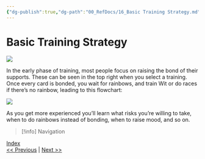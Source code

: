 ```yaml
---
{"dg-publish":true,"dg-path":"00_RefDocs/16_Basic Training Strategy.md","permalink":"/00-ref-docs/16-basic-training-strategy/","created":"2025-07-27T12:14:06.822+07:00","updated":"2025-07-27T12:33:47.370+07:00"}
---
```


# Basic Training Strategy

![](https://lh7-rt.googleusercontent.com/docsz/AD_4nXe7G2aFQ47onPNZFenV1m1lWQpSz8xnExCX2F1pJNc8t6cNObrEy2zX7cKf9MHRMmp3aHYxpIRQets35HSSarEcgClmv4Y1rK-cELTOzSA_d2THH4eTSgLdIbr9IAqtWkTc-biFPg?key=fhZ7zmP8tVEVYyEYXLguJQ)

In the early phase of training, most people focus on raising the bond of their supports. These can be seen in the top right when you select a training. Once every card is bonded, you wait for rainbows, and train Wit or do races if there’s no rainbow, leading to this flowchart:

![](https://lh7-rt.googleusercontent.com/docsz/AD_4nXesfqPC4rzXlC4ap3Ax3Vr-xwUJwqaxsfBLQK8ZiacKgVItaBVu1ap5IHHV3BB168vfkXOyJRLHe5cSK0La4KeNqUilF-KKsgLCE_NqZ2N0h--UWfhr-qPk0SIWCRRtuqdq5VF2fg?key=fhZ7zmP8tVEVYyEYXLguJQ)

As you get more experienced you’ll learn what risks you’re willing to take, when to do rainbows instead of bonding, when to raise mood, and so on.

> [!info] Navigation
<p><span><a data-tooltip-position="top" aria-label="Umamusume Global Docs/00_RefDocs/00_News" data-href="Umamusume Global Docs/00_RefDocs/00_News" href="Umamusume Global Docs/00_RefDocs/00_News" class="internal-link" target="_blank" rel="noopener nofollow">Index</a><br>
<a data-tooltip-position="top" aria-label="Umamusume Global Docs/00_RefDocs/15_Support Card Builds.md" data-href="Umamusume Global Docs/00_RefDocs/15_Support Card Builds.md" href="Umamusume Global Docs/00_RefDocs/15_Support Card Builds.md" class="internal-link" target="_blank" rel="noopener nofollow">&lt;&lt; Previous</a> | <a data-tooltip-position="top" aria-label="Umamusume Global Docs/00_RefDocs/17_Recorded Example A Rank Runs With Bad Cards.md" data-href="Umamusume Global Docs/00_RefDocs/17_Recorded Example A Rank Runs With Bad Cards.md" href="Umamusume Global Docs/00_RefDocs/17_Recorded Example A Rank Runs With Bad Cards.md" class="internal-link" target="_blank" rel="noopener nofollow">Next &gt;&gt;</a></span></p>
